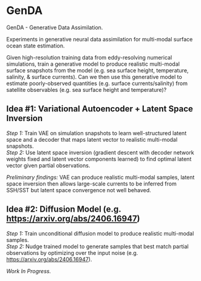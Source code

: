 # GenDA

GenDA - Generative Data Assimilation. 

Experiments in generative neural data assimilation for multi-modal surface ocean state estimation.

Given high-resolution training data from eddy-resolving numerical simulations, train a generative model to produce realistic multi-modal surface snapshots from the model (e.g. sea surface height, temperature, salinity, & surface currents). Can we then use this generative model to estimate poorly-observed quantities (e.g. surface currents/salinity) from satellite observables (e.g. sea surface height and temperature)?

## Idea #1: Variational Autoencoder + Latent Space Inversion
*Step 1:* Train VAE on simulation snapshots to learn well-structured latent space and a decoder that maps latent vector to realistic multi-modal snapshots.<br>
*Step 2:* Use latent space inversion (gradient descent with decoder network weights fixed and latent vector components learned) to find optimal latent vector given partial observations.

*Preliminary findings:* VAE can produce realistic multi-modal samples, latent space inversion then allows large-scale currents to be inferred from SSH/SST but latent space convergence not well behaved.

## Idea #2: Diffusion Model (e.g. https://arxiv.org/abs/2406.16947)

*Step 1:* Train unconditional diffusion model to produce realistic multi-modal samples.<br>
*Step 2:* Nudge trained model to generate samples that best match partial observations by optimizing over the input noise (e.g. https://arxiv.org/abs/2406.16947).

*Work In Progress.*